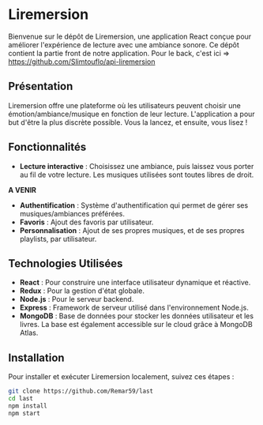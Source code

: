 # Liremersion

Bienvenue sur le dépôt de Liremersion, une application React conçue pour améliorer l'expérience de lecture avec une ambiance sonore. Ce dépôt contient la partie front de notre application. Pour le back, c'est ici => https://github.com/Slimtouflo/api-liremersion

## Présentation

Liremersion offre une plateforme où les utilisateurs peuvent choisir une émotion/ambiance/musique en fonction de leur lecture. L'application a pour but d'être la plus discrète possible. Vous la lancez, et ensuite, vous lisez !

## Fonctionnalités

- **Lecture interactive** : Choisissez une ambiance, puis laissez vous porter au fil de votre lecture. Les musiques utilisées sont toutes libres de droit.

**A VENIR**
- **Authentification** : Système d'authentification qui permet de gérer ses musiques/ambiances préférées. 
- **Favoris** : Ajout des favoris par utilisateur.
- **Personnalisation** : Ajout de ses propres musiques, et de ses propres playlists, par utilisateur.



## Technologies Utilisées

- **React** : Pour construire une interface utilisateur dynamique et réactive.
- **Redux** : Pour la gestion d'état globale.
- **Node.js** : Pour le serveur backend.
- **Express** : Framework de serveur utilisé dans l'environnement Node.js.
- **MongoDB** : Base de données pour stocker les données utilisateur et les livres. La base est également accessible sur le cloud grâce à MongoDB Atlas.

## Installation

Pour installer et exécuter Liremersion localement, suivez ces étapes :

```bash
git clone https://github.com/Remar59/last
cd last
npm install
npm start


